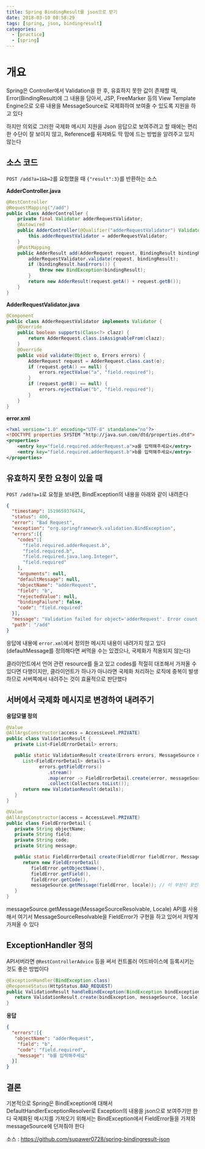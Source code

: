 ```yaml
---
title: Spring BindingResult를 json으로 받기
date: 2018-03-10 08:58:29
tags: [spring, json, bindingresult]
categories: 
  - [practice]
  - [spring]
---
```


# 개요

Spring은 Controller에서 Validation을 한 후, 유효하지 못한 값이 존재할 때,
Error(BindingResult)에 그 내용을 담아서,
JSP, FreeMarker 등의 View Template Engine으로
오류 내용을 MessageSource로 국제화하여 보여줄 수 있도록 지원을 하고 있다

하지만 의외로 그러한 국제화 메시지 지원을 Json 응답으로 보여주려고 할 때에는
편리한 수단이 잘 보이지 않고, Reference를 뒤져봐도 딱 맘에 드는 방법을 알려주고 있지 않는다

<!-- more -->

## 소스 코드

`POST /add?a=1&b=2`를 요청했을 때 `{"result":3}`를 반환하는 소스

**AdderController.java**

```java
@RestController
@RequestMapping("/add")
public class AdderController {
    private final Validator adderRequestValidator;
    @Autowired
    public AdderController(@Qualifier("adderRequestValidator") Validator adderRequestValidator) {
        this.adderRequestValidator = adderRequestValidator;
    }
    @PostMapping
    public AdderResult add(AdderRequest request, BindingResult bindingResult) throws BindException {
        adderRequestValidator.validate(request, bindingResult);
        if (bindingResult.hasErrors()) {
            throw new BindException(bindingResult);
        }
        return new AdderResult(request.getA() + request.getB());
    }
}
```

**AdderRequestValidator.java**

```java
@Component
public class AdderRequestValidator implements Validator {
    @Override
    public boolean supports(Class<?> clazz) {
        return AdderRequest.class.isAssignableFrom(clazz);
    }
    @Override
    public void validate(Object o, Errors errors) {
        AdderRequest request = AdderRequest.class.cast(o);
        if (request.getA() == null) {
            errors.rejectValue("a", "field.required");
        }
        if (request.getB() == null) {
            errors.rejectValue("b", "field.required");
        }
    }
}
```

**error.xml**

```xml
<?xml version="1.0" encoding="UTF-8" standalone="no"?>
<!DOCTYPE properties SYSTEM "http://java.sun.com/dtd/properties.dtd">
<properties>
    <entry key="field.required.adderRequest.a">a를 입력해주세요</entry>
    <entry key="field.required.adderRequest.b">b를 입력해주세요</entry>
</properties>
```

## 유효하지 못한 요청이 있을 때

`POST /add?a=1`로 요청을 보내면, BindException의 내용을 아래와 같이 내려준다

```json
{
  "timestamp": 1519659376474,
  "status": 400,
  "error": "Bad Request",
  "exception": "org.springframework.validation.BindException",
  "errors":[{
    "codes":[
      "field.required.adderRequest.b",
      "field.required.b",
      "field.required.java.lang.Integer",
      "field.required"
    ],
    "arguments": null,
    "defaultMessage": null,
    "objectName": "adderRequest",
    "field": "b",
    "rejectedValue": null,
    "bindingFailure": false,
    "code": "field.required"
  }],
  "message": "Validation failed for object='adderRequest'. Error count: 1",
  "path": "/add"
}
```

응답에 내용에 `error.xml`에서 정의한 메시지 내용이 내려가지 않고 있다
(defaultMessage를 정의해다면 써먹을 수는 있겠으나, 국제화가 적용되지 않는다)


클라이언트에서 언어 관련 resource를 들고 있고 codes를 적절히 대조해서 가져올 수 있다면 다행이지만,
클라이언트가 하나가 아니라면 국제화 처리하는 로직에 중복이 발생하므로
서버쪽에서 내려주는 것이 효율적으로 판단했다

## 서버에서 국제화 메시지로 변경하여 내려주기

**응답모델 정의**

```java
@Value
@AllArgsConstructor(access = AccessLevel.PRIVATE)
public class ValidationResult {
   private List<FieldErrorDetail> errors;

   public static ValidationResult create(Errors errors, MessageSource messageSource, Locale locale) {
      List<FieldErrorDetail> details =
            errors.getFieldErrors()
               .stream()
               .map(error -> FieldErrorDetail.create(error, messageSource, locale))
               .collect(Collectors.toList());
      return new ValidationResult(details);
   }
}
```

```java
@Value
@AllArgsConstructor(access = AccessLevel.PRIVATE)
public class FieldErrorDetail {
   private String objectName;
   private String field;
   private String code;
   private String message;

   public static FieldErrorDetail create(FieldError fieldError, MessageSource messageSource, Locale locale) {
      return new FieldErrorDetail(
         fieldError.getObjectName(),
         fieldError.getField(),
         fieldError.getCode(),
         messageSource.getMessage(fieldError, locale)); // 이 부분이 포인트
   }
}
```
messageSource.getMessage(MessageSourceResolvable, Locale) API를 사용해서
여기서 MessageSourceResolvable을 FieldError가 구현을 하고 있어서 저렇게 가져올 수 있다

## ExceptionHandler 정의

API서버라면 `@RestControllerAdvice` 등을 써서 컨트롤러 어드바이스에 등록시키는 것도 좋은 방법이다

```java
@ExceptionHandler(BindException.class)
@ResponseStatus(HttpStatus.BAD_REQUEST)
public ValidationResult handleBindException(BindException bindException, Locale locale) {
   return ValidationResult.create(bindException, messageSource, locale);
}
```

**응답**

```json
{
  "errors":[{
   "objectName": "adderRequest",
    "field": "b",
    "code": "field.required",
    "message": "b를 입력해주세요"
  }]
}
```
## 결론

기본적으로 Spring은 BindException에 대해서 DefaultHandlerExceptionResolver로 Exception의 내용을 json으로 보여주기만 한다
국제화된 메시지를 가져오기 위해서는 BindException에서 FieldError들을 가져와 messageSource에 던져줘야 한다

소스 : https://github.com/supawer0728/spring-bindingresult-json
